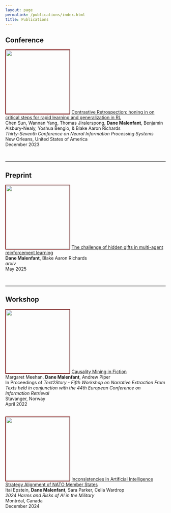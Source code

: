 ```yaml
---
layout: page
permalink: /publications/index.html
title: Publications
---
```


## Conference


<img src="https://www.danemalenfant.com/images/conspec.png" width="200" class="floatpic" style='border:2px solid #730000' > [Contrastive Retrospection: honing in on critical steps for rapid learning and generalization in RL](https://proceedings.neurips.cc/paper_files/paper/2023/file/6357d6d068622c962391081d296bed69-Paper-Conference.pdf)  <br>Chen Sun, Wannan Yang, Thomas Jiralerspong, **Dane Malenfant**, Benjamin Alsbury-Nealy, Yoshua Bengio, & Blake Aaron Richards<br>*Thirty-Seventh Conference on Neural Information Processing Systems*<br>New Orleans, United States of America <br>December 2023<br> 

<br>

---

## Preprint

<img src="https://www.danemalenfant.com/images/var_pic.png" width="200" class="floatpic" style='border:2px solid #730000'> [The challenge of hidden gifts in multi-agent reinforcement learning](https://arxiv.org/abs/2505.20579)  <br>**Dane Malenfant**, Blake Aaron Richards<br>*arxiv*<br>May 2025<br> 

<br>

---

## Workshop

<img src="https://www.danemalenfant.com/images/fiction.png" width="200" class="floatpic" style='border:2px solid #730000' > [Causality Mining in Fiction](https://ceur-ws.org/Vol-3117/paper3.pdf) <br>Margaret Meehan, **Dane Malenfant**, Andrew Piper<br> In Proceedings of *Text2Story - Fifth Workshop on Narrative Extraction From Texts held in conjunction with the 44th European Conference on Information Retrieval* <br>Stavanger, Norway<br> April 2022<br>  

\
<img src="https://www.danemalenfant.com/images/policy.png" width="200" class="floatpic" style='border:2px solid #730000' > [Inconsistencies in Artificial Intelligence Strategy Alignment of NATO Member States](https://openreview.net/pdf?id=apB72N0nxF) <br>Itai Epstein, **Dane Malenfant**, Sara Parker, Cella Wardrop<br> *2024 Harms and Risks of AI in the Military* <br> Montréal, Canada<br> December 2024<br> 

<br>
